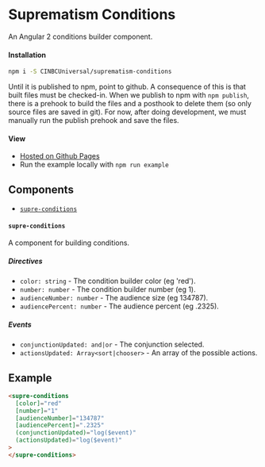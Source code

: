 # Suprematism Conditions

An Angular 2 conditions builder component.


#### Installation
```bash
npm i -S CINBCUniversal/suprematism-conditions
```
Until it is published to npm, point to github. A consequence of this is that
built files must be checked-in. When we publish to npm with `npm publish`,
there is a prehook to build the files and a posthook to delete them
(so only source files are saved in git). For now, after doing development,
we must manually run the publish prehook and save the files.


#### View
- [Hosted on Github Pages](https://cinbcuniversal.github.io/suprematism-conditions/)
- Run the example locally with `npm run example`


## Components
- [`supre-conditions`](#supre-conditions)

#### <a id="supre-conditions"></a> `supre-conditions`
A component for building conditions.

##### Directives
- `color: string` - The condition builder color (eg 'red').
- `number: number` - The condition builder number (eg 1).
- `audienceNumber: number` - The audience size (eg 134787).
- `audiencePercent: number` - The audience percent (eg .2325).

##### Events
- `conjunctionUpdated: and|or` - The conjunction selected.
- `actionsUpdated: Array<sort|chooser>` - An array of the possible actions.


## Example
```html
<supre-conditions
  [color]="red"
  [number]="1"
  [audienceNumber]="134787"
  [audiencePercent]=".2325"
  (conjunctionUpdated)="log($event)"
  (actionsUpdated)="log($event)"
>
</supre-conditions>
```
